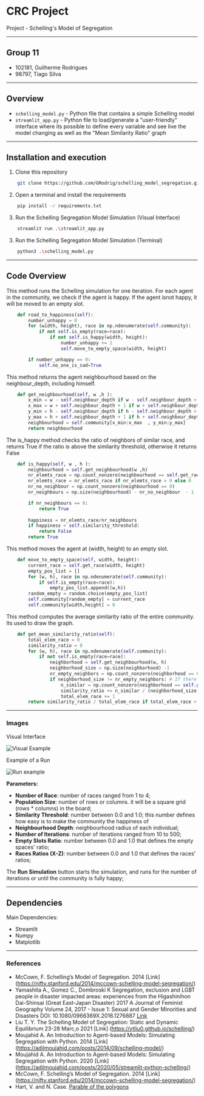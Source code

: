# CRC Project
Project - Schelling's Model of Segregation

---

## Group 11
- 102181, Guilherme Rodrigues
- 98797, Tiago Silva

---

## Overview

* `schelling_model.py` - Python file that contains a simple Schelling model
* `streamlit_app.py` - Python file to load/generate a "user-friendly" interface where its possible to define every variable and see live the model changing as well as the "Mean Similarity Ratio" graph


---

## Installation and execution

1. Clone this repository

```bash
    git clone https://github.com/GRodrig/schelling_model_segregation.git
```

2. Open a terminal and install the requirements

```bash
    pip install -r requirements.txt
```

3. Run the Schelling Segregation Model Simulation (Visual Interface)

```bash
    streamlit run .\streamlit_app.py
```

3. Run the Schelling Segregation Model Simulation (Terminal)

```bash
    python3 .\schelling_model.py
```

---


## Code Overview

This method runs the Schelling simulation for one iteration. For each agent in the community, we check if the agent is happy. If the agent isnot happy, it will be moved to an empty slot.

```python
    def road_to_happiness(self):
        number_unhappy = 0
        for (width, height), race in np.ndenumerate(self.community):
            if not self.is_empty(race=race):
                if not self.is_happy(width, height):
                    number_unhappy += 1
                    self.move_to_empty_space(width, height)   

        if number_unhappy == 0:
            self.no_one_is_sad=True
```

This method returns the agent neighbourhood based on the neighbour_depth, including himself.

```python
    def get_neighbourhood(self, w ,h ):
        x_min = w - self.neighbour_depth if w - self.neighbour_depth > 0 else 0
        x_max = w + self.neighbour_depth + 1 if w + self.neighbour_depth < self.width else self.width
        y_min = h - self.neighbour_depth if h - self.neighbour_depth > 0 else 0
        y_max = h + self.neighbour_depth + 1 if h + self.neighbour_depth < self.height else self.height
        neighbourhood = self.community[x_min:x_max  , y_min:y_max]
        return neighbourhood
```

The is_happy method checks the ratio of neighbors of similar race, and returns True if the ratio is above the similarity threshold, otherwise it returns False

```python
    def is_happy(self, w , h ):
        neighbourhood = self.get_neighbourhood(w ,h)
        nr_elemts_race = np.count_nonzero(neighbourhood == self.get_race(w ,h)) - 1
        nr_elemts_race = nr_elemts_race if nr_elemts_race > 0 else 0
        nr_no_neighbour = np.count_nonzero(neighbourhood == 0) 
        nr_neighbours = np.size(neighbourhood) - nr_no_neighbour  - 1

        if nr_neighbours == 0:
            return True
            
        happiness = nr_elemts_race/nr_neighbours
        if happiness < self.similarity_threshold:
            return False
        return True
```

This method moves the agent at (width, height) to an empty slot.

```python
    def move_to_empty_space(self, width, height):
        current_race = self.get_race(width, height)
        empty_pos_list = []
        for (w, h), race in np.ndenumerate(self.community):
            if self.is_empty(race=race):
                empty_pos_list.append((w,h))
        random_empty = random.choice(empty_pos_list)
        self.community[random_empty] = current_race
        self.community[width,height] = 0
```

This method computes the average similarity ratio of the entire community. Its used to draw the graph.

```python
    def get_mean_similarity_ratio(self):
        total_elem_race = 0
        similarity_ratio = 0
        for (w, h), race in np.ndenumerate(self.community):
            if not self.is_empty(race=race):
                neighborhood = self.get_neighbourhood(w, h)
                neighborhood_size = np.size(neighborhood) -1
                nr_empty_neighbors = np.count_nonzero(neighborhood == 0)
                if neighborhood_size != nr_empty_neighbors: # If there is neighbours
                    n_similar = np.count_nonzero(neighborhood == self.get_race(w ,h)) - 1
                    similarity_ratio += n_similar / (neighborhood_size - nr_empty_neighbors)
                    total_elem_race += 1
        return similarity_ratio / total_elem_race if total_elem_race > 0 else 0

```

---

### Images

Visual Interface

![Visual Example](https://github.com/GRodrig/schelling_model_segregation/blob/master/imgs/interface.png "Visual Interface")

Example of a Run

![Run example](https://github.com/GRodrig/schelling_model_segregation/blob/master/imgs/example_run.png "Example of a Run")

**Parameters:**

- **Number of Race**: number of races ranged from 1 to 4;
- **Population Size**: number of rows or columns. it will be a square grid (rows * columns) in the board;
- **Similarity Threshold**: number between 0.0 and 1.0; this number defines how easy is to make the community the happiness of 
- **Neighbourhood Depth**: neighbourhood radius of each individual;
- **Number of Iterations**: number of iterations ranged from 10 to 500;
- **Empty Slots Ratio**: number between 0.0 and 1.0 that defines the empty spaces' ratio;
- **Races Ratios (X-Z)**: number between 0.0 and 1.0 that defines the races' ratios;

The **Run Simulation** button starts the simulation, and runs for the number of iterations or until the community is fully happy;

---

## Dependencies
Main Dependencies:
- Streamlit
- Numpy
- Matplotlib

---


### References

- McCown, F. Schelling’s Model of Segregation. 2014 [Link] (https://nifty.stanford.edu/2014/mccown-schelling-model-segregation/)
- Yamashita A., Gomez C., Dombroski K Segregation, exclusion and LGBT people in disaster
impacted areas: experiences from the Higashinihon Dai-Shinsai (Great East-Japan Disaster)
2017 A Journal of Feminist Geography Volume 24, 2017 - Issue 1: Sexual and Gender Minorities and Disasters DOI: 10.1080/0966369X.2016.1276887 [Link](https://www.tandfonline.com/doi/abs/10.1080/0966369X.2016.1276887)
- Liu T. Y. The Schelling Model of Segregation: Static and Dynamic Equilibrium 23-28 Marc¸o
2021 [Link] (https://ytliu0.github.io/schelling/)
- Moujahid A. An Introduction to Agent-based Models: Simulating Segregation with Python. 2014 [Link] (https://adilmoujahid.com/posts/2014/09/schelling-model/)
- Moujahid A. An Introduction to Agent-based Models: Simulating Segregation with Python. 2020 [Link] (https://adilmoujahid.com/posts/2020/05/streamlit-python-schelling/)
- McCown, F. Schelling’s Model of Segregation. 2014 [Link] (https://nifty.stanford.edu/2014/mccown-schelling-model-segregation/)
- Hart, V. and N. Case. [Parable of the polygons](https://ncase.me/polygons/)
